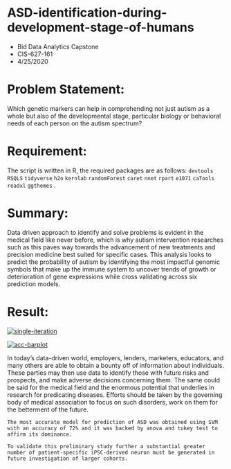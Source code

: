 # ASD-identification-during-development-stage-of-humans
- Bid Data Analytics Capstone 
- CIS-627-161
- 4/25/2020

# Problem Statement: 

Which genetic markers can help in comprehending not just autism as a whole but also of the developmental stage, particular biology or behavioral needs of each person on the autism spectrum?

# Requirement:
The script is written in R, the required packages are as follows: `devtools` `RSQLS` `tidyverse` `h2o` `kernlab` `randomForest` `caret` `nnet` `rpart` `e1071` `caTools` `readxl` `ggthemes` .

# Summary: 

Data driven approach to identify and solve problems is evident in the medical field like never before, which is why autism intervention researches such as this paves way towards the advancement of new treatments and precision medicine best suited for specific cases. This analysis looks to predict the probability of autism by identifying the most impactful genomic symbols that make up the immune system to uncover trends of growth or deterioration of gene expressions while cross validating across six prediction models.


# Result:
<a href="https://ibb.co/wQzy5gD"><img src="https://i.ibb.co/s1Vj8RL/single-iteration.png" alt="single-iteration" border="0"></a>


<a href="https://ibb.co/K6xSWrS"><img src="https://i.ibb.co/D4fTQRT/acc-barplot.png" alt="acc-barplot" border="0"></a>


In today’s data-driven world, employers, lenders, marketers, educators, and many others are able to obtain a bounty off of information about individuals. These parties may then use data to identify those with future risks and prospects, and make adverse decisions concerning them. The same could be said for the medical field and the enormous potential that underlies in research for predicating diseases. Efforts should be taken by the governing body of medical association to focus on such disorders, work on them for the betterment of the future.
	
	The most accurate model for prediction of ASD was obtained using SVM with an accuracy of 72% and it was backed by anova and tukey test to affirm its dominance.

 	To validate this preliminary study further a substantial greater number of patient-specific iPSC-derived neuron must be generated in future investigation of larger cohorts.

